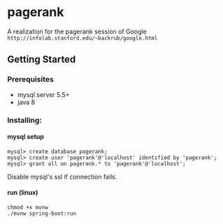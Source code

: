 # pagerank
A realization for the pagerank session of Google `http://infolab.stanford.edu/~backrub/google.html`
## Getting Started
### Prerequisites
* mysql server 5.5+
* java 8
### Installing:
#### mysql setup
```
mysql> create database pagerank;
mysql> create user 'pagerank'@'localhost' identified by 'pagerank';
mysql> grant all on pagerank.* to 'pagerank'@'localhost';
```
Disable mysql's ssl if connection fails.
#### run (linux)
```
chmod +x mvnw
./mvnw spring-boot:run
```
